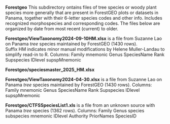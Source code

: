 **Forestgeo** This subdirectory ontains files of tree species or woody plant species more generally that are present in ForestGEO plots or datasets in Panama, together with their 6-letter species codes and other info.  Includes recognized morphospecies and corresponding codes. The files below are organized by date from most recent (current) to older.  

**Forestgeo/ViewTaxonomy2024-09-10HM.xlsx** is a file from Suzanne Lao on Panama *tree* species maintained by ForestGEO (1430 rows).  
Suffix HM indicates minor manual modifications by Helene Muller-Landau to simplify read-in to R. 
Columns: Family mnemonic	Genus	SpeciesName	Rank Supspecies IDlevel supspMnemonic

**Forestgeo/speciesmaster_2025_HM.xlsx** 

**Forestgeo/ViewTaxonomy2024-04-30.xlsx** is a file from Suzanne Lao on Panama *tree* species maintained by ForestGEO (1430 rows).
Columns: Family mnemonic	Genus	SpeciesName	Rank Supspecies IDlevel supspMnemonic

**Forestgeo/CTFSSpeciesList1.xls** is a file from an unknown source with Panama *tree* species (1362 rows). 
Columns: Family	Genus	species	subspecies	mnemonic	IDlevel	Authority	PriorNames	SpeciesID
